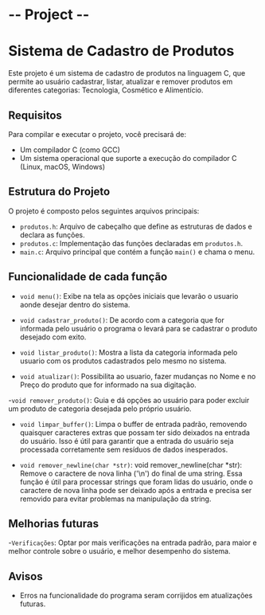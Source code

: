 # -- Project --
# Sistema de Cadastro de Produtos

Este projeto é um sistema de cadastro de produtos na linguagem C, que permite ao usuário cadastrar, listar, atualizar e remover produtos em diferentes categorias: Tecnologia, Cosmético e Alimentício.

## Requisitos

Para compilar e executar o projeto, você precisará de:

- Um compilador C (como GCC)
- Um sistema operacional que suporte a execução do compilador C (Linux, macOS, Windows)

## Estrutura do Projeto

O projeto é composto pelos seguintes arquivos principais:

- `produtos.h`: Arquivo de cabeçalho que define as estruturas de dados e declara as funções.
- `produtos.c`: Implementação das funções declaradas em `produtos.h`.
- `main.c`: Arquivo principal que contém a função `main()` e chama o menu.


## Funcionalidade de cada função

- `void menu()`: Exibe na tela as opções iniciais que levarão o usuario aonde desejar dentro do sistema.

- `void cadastrar_produto()`: De acordo com a categoria que for informada pelo usuário o programa o levará para se cadastrar o produto desejado com exito.

- `void listar_produto()`: Mostra a lista da categoria informada pelo usuario com os produtos cadastrados pelo mesmo no sistema.

- `void atualizar()`: Possibilita ao usuario, fazer mudanças no Nome e no Preço do produto que for informado na sua digitação.

-`void remover_produto()`: Guia e dá opções ao usuário para poder excluir um produto de categoria desejada pelo próprio usuário.

- `void limpar_buffer()`: Limpa o buffer de entrada padrão, removendo quaisquer caracteres extras que possam ter sido deixados na entrada do usuário. Isso é útil para garantir que a entrada do usuário seja processada corretamente sem resíduos de dados inesperados.

- `void remover_newline(char *str)`: void remover_newline(char *str): Remove o caractere de nova linha ('\n') do final de uma string. Essa função é útil para processar strings que foram lidas do usuário, onde o caractere de nova linha pode ser deixado após a entrada e precisa ser removido para evitar problemas na manipulação da string.


## Melhorias futuras

-`Verificações`: Optar por mais verificações na entrada padrão, para maior e melhor controle sobre o usuário, e melhor desempenho do sistema. 

## Avisos

- Erros na funcionalidade do programa seram corrijidos em atualizações futuras.
